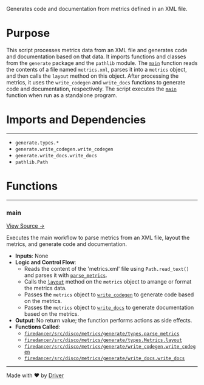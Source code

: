<!--------------------------------------------------------------------------------->
<!-- IMPORTANT: This file is auto-generated by Driver (https://driver.ai). -------->
<!-- Manual edits may be overwritten on future commits. --------------------------->
<!--------------------------------------------------------------------------------->

Generates code and documentation from metrics defined in an XML file.

# Purpose
This script processes metrics data from an XML file and generates code and documentation based on that data. It imports functions and classes from the `generate` package and the `pathlib` module. The [`main`](<#main>) function reads the contents of a file named `metrics.xml`, parses it into a `metrics` object, and then calls the `layout` method on this object. After processing the metrics, it uses the `write_codegen` and `write_docs` functions to generate code and documentation, respectively. The script executes the [`main`](<#main>) function when run as a standalone program.
# Imports and Dependencies

---
- `generate.types.*`
- `generate.write_codegen.write_codegen`
- `generate.write_docs.write_docs`
- `pathlib.Path`


# Functions

---
### main<!-- {{#callable:firedancer/src/disco/metrics/gen_metrics.main}} -->
[View Source →](<../../../../../src/disco/metrics/gen_metrics.py#L6>)

Executes the main workflow to parse metrics from an XML file, layout the metrics, and generate code and documentation.
- **Inputs**: None
- **Logic and Control Flow**:
    - Reads the content of the 'metrics.xml' file using `Path.read_text()` and parses it with [`parse_metrics`](<generate/types.py.md#parse_metrics>).
    - Calls the [`layout`](<generate/types.py.md#metricslayout>) method on the `metrics` object to arrange or format the metrics data.
    - Passes the `metrics` object to [`write_codegen`](<generate/write_codegen.py.md#write_codegen>) to generate code based on the metrics.
    - Passes the `metrics` object to [`write_docs`](<generate/write_docs.py.md#write_docs>) to generate documentation based on the metrics.
- **Output**: No return value; the function performs actions as side effects.
- **Functions Called**:
    - [`firedancer/src/disco/metrics/generate/types.parse_metrics`](<generate/types.py.md#parse_metrics>)
    - [`firedancer/src/disco/metrics/generate/types.Metrics.layout`](<generate/types.py.md#metricslayout>)
    - [`firedancer/src/disco/metrics/generate/write_codegen.write_codegen`](<generate/write_codegen.py.md#write_codegen>)
    - [`firedancer/src/disco/metrics/generate/write_docs.write_docs`](<generate/write_docs.py.md#write_docs>)



---
Made with ❤️ by [Driver](https://www.driver.ai/)